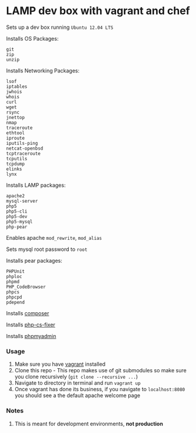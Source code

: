 # LAMP dev box with vagrant and chef

Sets up a dev box running `Ubuntu 12.04 LTS`

Installs OS Packages:

```
git
zip
unzip
```
Installs Networking Packages:

```
lsof
iptables
jwhois
whois
curl
wget
rsync
jnettop
nmap
traceroute
ethtool
iproute
iputils-ping
netcat-openbsd
tcptraceroute
tcputils
tcpdump
elinks
lynx
```

Installs LAMP packages:

```
apache2
mysql-server
php5
php5-cli
php5-dev
php5-mysql
php-pear
```

Enables apache `mod_rewrite`, `mod_alias`

Sets mysql root password to `root`

Installs pear packages:

```
PHPUnit
phploc
phpmd
PHP_CodeBrowser
phpcs
phpcpd
pdepend
```

Installs [composer](http://getcomposer.org/)

Installs [php-cs-fixer](https://github.com/fabpot/PHP-CS-Fixer)

Installs [phpmyadmin](http://www.phpmyadmin.net/home_page/index.php)

### Usage

1. Make sure you have [vagrant](http://www.vagrantup.com/) installed
2. Clone this repo - This repo makes use of git submodules so make sure you clone recursively (`git clone --recursive ...`)
3. Navigate to directory in terminal and run `vagrant up`
4. Once vagrant has done its business, if you navigate to `localhost:8080` you should see a the default apache welcome page

### Notes

1. This is meant for development environments, **not production**

